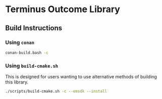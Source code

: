 #  Terminus Outcome Library

## Build Instructions

### Using `conan`

```bash
conan-build.bash -c
```

### Using `build-cmake.sh`

This is designed for users wanting to use alternative methods of building this library.

```bash
./scripts/build-cmake.sh -c --emsdk --install
```

